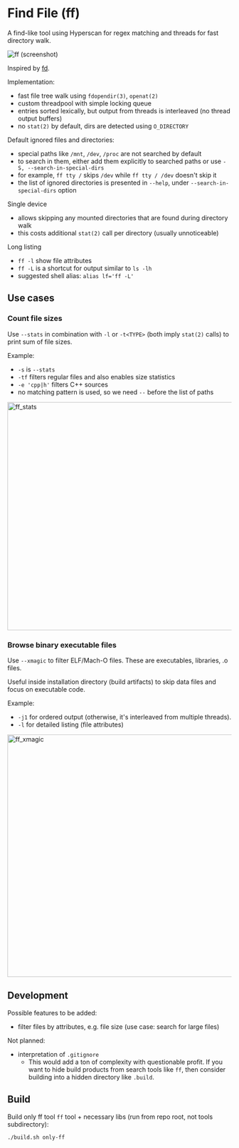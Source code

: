 Find File (ff)
==============

A find-like tool using Hyperscan for regex matching and threads for fast directory walk.

![ff (screenshot)](https://user-images.githubusercontent.com/6216152/95231266-39a57180-0803-11eb-90a2-f8de1bf49416.png)

Inspired by [fd](https://github.com/sharkdp/fd).

Implementation:
- fast file tree walk using `fdopendir(3)`, `openat(2)`
- custom threadpool with simple locking queue
- entries sorted lexically, but output from threads is interleaved (no thread output buffers)
- no `stat(2)` by default, dirs are detected using `O_DIRECTORY`

Default ignored files and directories:
- special paths like `/mnt`, `/dev`, `/proc` are not searched by default
- to search in them, either add them explicitly to searched paths or use `-S, --search-in-special-dirs`
- for example, `ff tty /` skips `/dev` while `ff tty / /dev` doesn't skip it
- the list of ignored directories is presented in `--help`, under `--search-in-special-dirs` option

Single device
- allows skipping any mounted directories that are found during directory walk
- this costs additional `stat(2)` call per directory (usually unnoticeable)

Long listing
- `ff -l` show file attributes
- `ff -L` is a shortcut for output similar to `ls -lh`
- suggested shell alias: `alias lf='ff -L'`

Use cases
---------

### Count file sizes

Use `--stats` in combination with `-l` or `-t<TYPE>` (both imply `stat(2)` calls) to print sum of file sizes.

Example:
- `-s` is `--stats`
- `-tf` filters regular files and also enables size statistics
- `-e 'cpp|h'` filters C++ sources
- no matching pattern is used, so we need `--` before the list of paths

<img width="512" alt="ff_stats" src="https://user-images.githubusercontent.com/6216152/107156217-5b636080-697d-11eb-9836-8ed936fd1b2a.png">

### Browse binary executable files

Use `--xmagic` to filter ELF/Mach-O files. These are executables, libraries, .o files.

Useful inside installation directory (build artifacts) to skip data files and focus on executable code.

Example:
- `-j1` for ordered output (otherwise, it's interleaved from multiple threads).
- `-l` for detailed listing (file attributes)

<img width="544" alt="ff_xmagic" src="https://user-images.githubusercontent.com/6216152/207453664-05c1df89-bd0c-4de7-8080-72a152d0c3bb.png">

Development
-----------

Possible features to be added:
- filter files by attributes, e.g. file size (use case: search for large files)

Not planned:
- interpretation of `.gitignore`
   - This would add a ton of complexity with questionable profit. If you want to hide
     build products from search tools like `ff`, then consider building into a hidden directory
     like `.build`.


Build
-----

Build only ff tool `ff` tool + necessary libs (run from repo root, not tools subdirectory):

```bash
./build.sh only-ff
```
